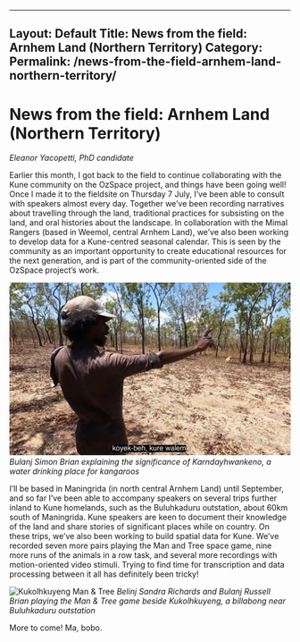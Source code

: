   ---
Layout: Default
Title: News from the field: Arnhem Land (Northern Territory)
Category:
Permalink: /news-from-the-field-arnhem-land-northern-territory/
---

# News from the field: Arnhem Land (Northern Territory)

*Eleanor Yacopetti, PhD candidate*

Earlier this month, I got back to the field to continue collaborating with the Kune community on the OzSpace project, and things have been going well! Once I made it to the fieldsite on Thursday 7 July, I’ve been able to consult with speakers almost every day. Together we’ve been recording narratives about travelling through the land, traditional practices for subsisting on the land, and oral histories about the landscape. In collaboration with the Mimal Rangers (based in Weemol, central Arnhem Land), we’ve also been working to develop data for a Kune-centred seasonal calendar. This is seen by the community as an important opportunity to create educational resources for the next generation, and is part of the community-oriented side of the OzSpace project’s work. 

![Karndayhwankeno](/assets/images/karndayhwankeno.jpg)
*Bulanj Simon Brian explaining the significance of Karndayhwankeno, a water drinking place for kangaroos*

I’ll be based in Maningrida (in north central Arnhem Land) until September, and so far I’ve been able to accompany speakers on several trips further inland to Kune homelands, such as the Buluhkaduru outstation, about 60km south of Maningrida. Kune speakers are keen to document their knowledge of the land and share stories of significant places while on country. On these trips, we’ve also been working to build spatial data for Kune. We’ve recorded seven more pairs playing the Man and Tree space game, nine more runs of the animals in a row task, and several more recordings with motion-oriented video stimuli. Trying to find time for transcription and data processing between it all has definitely been tricky!

![Kukolhkuyeng Man & Tree](/assets/images/kukolhkuyeng.jpg)
*Belinj Sandra Richards and Bulanj Russell Brian playing the Man & Tree game beside Kukolhkuyeng, a billabong near Buluhkaduru outstation*

More to come! 
Ma, bobo.
